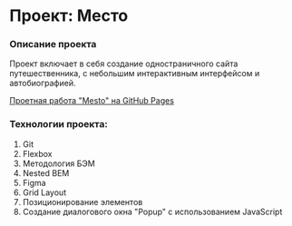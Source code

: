# Проект: Место

### Описание проекта
Проект включает в себя создание одностраничного сайта путешественника, с небольшим интерактивным интерфейсом и автобиографией.

[Проетная работа "Mesto" на  GitHub Pages](https://anastasiyaovsyasha.github.io/russian-travel/)

### Технологии проекта:
1. Git
2. Flexbox
3. Методология БЭМ
4. Nested BEM
5. Figma
6. Grid Layout
7. Позиционирование элементов
8. Создание диалогового окна "Popup" с использованием JavaScript
